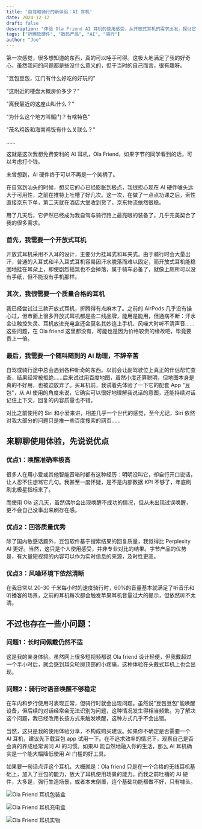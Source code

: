 ```yaml
---
title: '自驾和骑行的新伴侣：AI 耳机'
date: 2024-12-12
draft: false
description: "体验 Ola Friend AI 耳机的使用感受，从开放式耳机的需求出发，探讨它在自驾和骑行场景下的优缺点，以及 AI 助手如何改变我们的日常生活。"
tags: ["折腾软硬件", "数码产品", "AI", "骑行"]
author: "Joe"
---
```


第一次感觉，很多想知道的东西，真的可以唾手可得。这极大地满足了我的好奇心，虽然我问的问题都是些没什么意义的，但于当时的自己而言，很有趣呀。

"豆包豆包，江门有什么好吃的好玩的"

"这附近的楼盘大概房价多少？"

"离我最近的这座山叫什么？"

"为什么这个地方叫鲘门？有啥特色"

"茂名鸡饭和海南鸡饭有什么关联么？"

……

这就是这次我想免费安利的 AI 耳机，Ola Friend，如果字节的同学看到的话，可以考虑打个钱。

未曾想到，AI 硬件终于可以不再是一个笑柄了。

在自驾到汕头的时候，想买它的心已经膨胀到极点，我很担心现在 AI 硬件噱头远大于可用性，之前在推特上吐槽了好几次。这一次，在做了一点点功课之后，索性直接京东下单，第二天就在酒店大堂收到货了，京东物流依然很稳。

用了几天后，它俨然已经成为我自驾与骑行路上最亮眼的装备了，几乎完美契合了我的很多需求。

### 首先，我需要一个开放式耳机

开放式耳机采用不入耳的设计，主要分为挂耳式和耳夹式。由于骑行时会大量出汗，普通的入耳式和半入耳式耳机容易因汗水脱落而难以固定，而开放式耳机能稳固地挂在耳朵上，即使剧烈摇晃也不会掉落，属于骑车必备了，就像上厕所可以没有手纸，但不能没有手机那样。

### 其次，我很需要一个质量合格的耳机

我已经尝试过三款开放式耳机，折腾得有点麻木了。之前的 AirPods 几乎没有操心过，但市面上很多开放式耳机都是些二线品牌，能用是能用，但通病不断：汗水会让触控失灵、耳机放进充电盒还会莫名其妙连上手机、风噪大时听不清声音……这些问题，在 Ola friend 这里都没有，可能也是因为价格较贵的缘故吧，毕竟要贵上一倍。

### 最后，我需要一个随叫随到的 AI 助理，不辞辛苦

自驾或骑行途中总会遇到各种新奇的东西。以前会让副驾驶位上真正的伴侣帮忙查查，结果经常被拒绝……后来试过用百度地图，虽然小度还算聪明，但地图本身是真的不好用，也被迫放弃了。买耳机前，我试着先体验了一下它的配套 App "豆包"，从 AI 使用的角度来说，它确实可以很好地理解我说话的意图，还能持续对话记住上下文，回复的内容质量也不错。

对比之前使用的 Siri 和小爱来讲，相差几乎一个世代的感觉，至今尤记，Siri 依然对我大部分的问题只是推一些百度搜索的网页……

## 来聊聊使用体验，先说说优点

### 优点1：唤醒准确率极高

很多人在用小爱或其他智能音箱时都有这种经历：明明没叫它，却自行开口说话，让人忍不住想骂它几句。我甚至一度怀疑，是不是内部数据 KPI 不够了，年底刷刷北极星指标来了。

而使用 Ola 这几天，虽然偶尔会出现唤醒不成功的情况，但从未出现过误唤醒，更不会自己没事出来刷存在感。

### 优点2：回答质量优秀

除了国内敏感话题外，豆包软件基于搜索结果的回复质量，我觉得比 Perplexity AI 更好。当然，这只是个人使用感受，并非专业对比的结果。字节产品的优势是，有大量短视频的内容可以作为实时信息的来源，及时性更高。

### 优点3：风噪环境下依然清晰

在我日常以 20-30 千米每小时的速度骑行时，60%的音量基本就满足了听音乐和听播客的场景，之前的耳机每次都会触发苹果耳机音量过大的提示，但依然听不太清。

## 不过也存在一些小问题：

### 问题1：长时间佩戴仍然不适

这是我的亲身体验。虽然网上很多短视频都说 Ola friend 设计轻便，但我戴超过一个半小时后，就会感到耳朵轮廓顶部的小疼痛，这种体验在头戴式耳机上也会出现。

### 问题2：骑行时语音唤醒不够稳定

在车内和步行使用时表现正常，但骑行时就会出现问题。虽然说"豆包豆包"能唤醒设备，但后续的对话经常会无法识别为问题，这种情况发生得相当频繁。为了解决这个问题，我已经改用长按方式来触发唤醒，这种方式几乎不会出错。

当然，这只是我的使用体验分享，不构成购买建议。如果你不确定是否需要一个 AI 耳机，建议先下载豆包 app 试用一下。在不追求效率的情况下，观察自己是否会真的养成经常询问 AI 的习惯。如果AI 能自然地融入你的生活，那么 AI 耳机确实是一个能大幅降低使用 AI 门槛的好工具。

如果要一句话点评这个耳机，大概就是：Ola friend 只是在一个合格的无线耳机基础上，加入了豆包的能力，放大了耳机使用场景的能力。而我之前吐槽的 AI 硬件，大多是，强行生造场景，或者本末倒置，连个基础功能都做不好，只有噱头。

![Ola Friend 耳机包装盒](/images/posts/ola-friend-ai-earphone/IMG_3038.webp)

![Ola Friend 耳机充电盒](/images/posts/ola-friend-ai-earphone/IMG_3037.webp)

![Ola Friend 耳机实物](/images/posts/ola-friend-ai-earphone/IMG_3034.webp) 